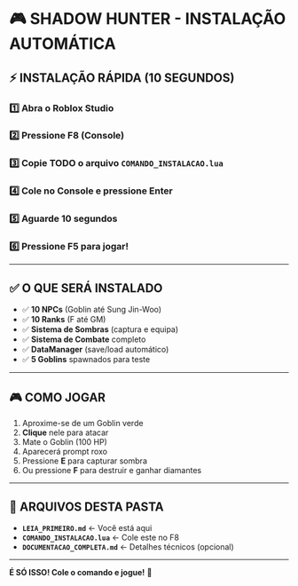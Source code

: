 # 🎮 SHADOW HUNTER - INSTALAÇÃO AUTOMÁTICA

## ⚡ INSTALAÇÃO RÁPIDA (10 SEGUNDOS)

### 1️⃣ Abra o Roblox Studio

### 2️⃣ Pressione **F8** (Console)

### 3️⃣ Copie TODO o arquivo `COMANDO_INSTALACAO.lua`

### 4️⃣ Cole no Console e pressione Enter

### 5️⃣ Aguarde 10 segundos

### 6️⃣ Pressione **F5** para jogar!

---

## ✅ O QUE SERÁ INSTALADO

- ✅ **10 NPCs** (Goblin até Sung Jin-Woo)
- ✅ **10 Ranks** (F até GM)
- ✅ **Sistema de Sombras** (captura e equipa)
- ✅ **Sistema de Combate** completo
- ✅ **DataManager** (save/load automático)
- ✅ **5 Goblins** spawnados para teste

---

## 🎮 COMO JOGAR

1. Aproxime-se de um Goblin verde
2. **Clique** nele para atacar
3. Mate o Goblin (100 HP)
4. Aparecerá prompt roxo
5. Pressione **E** para capturar sombra
6. Ou pressione **F** para destruir e ganhar diamantes

---

## 📁 ARQUIVOS DESTA PASTA

- **`LEIA_PRIMEIRO.md`** ← Você está aqui
- **`COMANDO_INSTALACAO.lua`** ← Cole este no F8
- **`DOCUMENTACAO_COMPLETA.md`** ← Detalhes técnicos (opcional)

---

**É SÓ ISSO! Cole o comando e jogue!** 🎉
